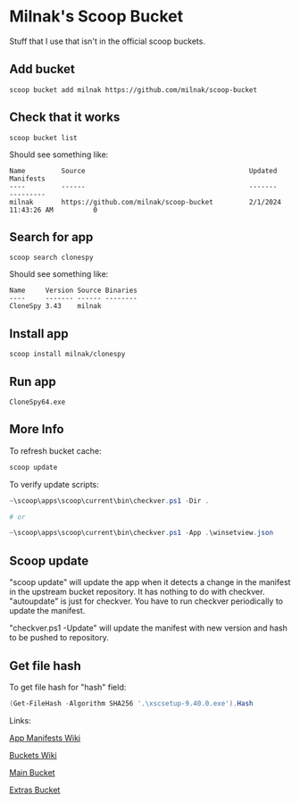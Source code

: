 # Milnak's Scoop Bucket

Stuff that I use that isn't in the official scoop buckets.

## Add bucket

`scoop bucket add milnak https://github.com/milnak/scoop-bucket`

## Check that it works

`scoop bucket list`

Should see something like:

```text
Name         Source                                         Updated               Manifests
----         ------                                         -------               ---------
milnak       https://github.com/milnak/scoop-bucket         2/1/2024 11:43:26 AM          0
```

## Search for app

`scoop search clonespy`

Should see something like:

```text
Name     Version Source Binaries
----     ------- ------ --------
CloneSpy 3.43    milnak
```

## Install app

`scoop install milnak/clonespy`

## Run app

`CloneSpy64.exe`

## More Info

To refresh bucket cache:

```PowerShell
scoop update
```

To verify update scripts:

```PowerShell
~\scoop\apps\scoop\current\bin\checkver.ps1 -Dir .

# or

~\scoop\apps\scoop\current\bin\checkver.ps1 -App .\winsetview.json
```

## Scoop update

"scoop update" will update the app when it detects a change in the manifest in the upstream bucket repository. It has nothing to do with checkver. "autoupdate" is just for checkver. You have to run checkver periodically to update the manifest.

"checkver.ps1 -Update" will update the manifest with new version and hash to be pushed to repository.

## Get file hash

To get file hash for "hash" field:

```PowerShell
(Get-FileHash -Algorithm SHA256 '.\xscsetup-9.40.0.exe').Hash
```

Links:

[App Manifests Wiki](https://github.com/ScoopInstaller/Scoop/wiki/App-Manifests)

[Buckets Wiki](https://github.com/ScoopInstaller/Scoop/wiki/Buckets)

[Main Bucket](https://github.com/ScoopInstaller/Main/tree/master/bucket)

[Extras Bucket](https://github.com/ScoopInstaller/Extras/tree/master/bucket)
